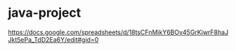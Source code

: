 # java-project
https://docs.google.com/spreadsheets/d/18tsCFnMikY6BOv45GrKjwrF8haJJkt5ePa_TdD2Ea6Y/edit#gid=0

